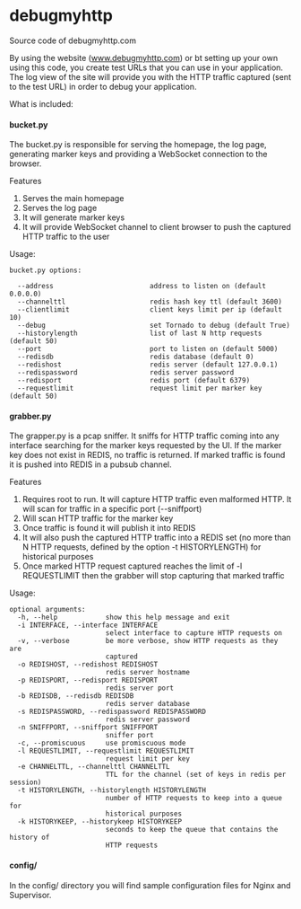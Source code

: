 # debugmyhttp
Source code of debugmyhttp.com

By using the website (www.debugmyhttp.com) or bt setting up your own using this code, you create test URLs that you can use in your application. The log view of the site will provide you with the HTTP traffic captured (sent to the test URL) in order to debug your application.  


What is included:

#### bucket.py

The bucket.py is responsible for serving the homepage, the log page, generating marker keys and providing a WebSocket connection to the browser.

Features

1. Serves the main homepage
2. Serves the log page
3. It will generate marker keys
4. It will provide WebSocket channel to client browser to push the captured HTTP traffic to the user

Usage: 
```
bucket.py options:

  --address                        address to listen on (default 0.0.0.0)
  --channelttl                     redis hash key ttl (default 3600)
  --clientlimit                    client keys limit per ip (default 10)
  --debug                          set Tornado to debug (default True)
  --historylength                  list of last N http requests (default 50)
  --port                           port to listen on (default 5000)
  --redisdb                        redis database (default 0)
  --redishost                      redis server (default 127.0.0.1)
  --redispassword                  redis server password
  --redisport                      redis port (default 6379)
  --requestlimit                   request limit per marker key (default 50)
```

#### grabber.py

The grapper.py is a pcap sniffer. It sniffs for HTTP traffic coming into any interface searching for the marker keys requested by the UI. If the marker key does not exist in REDIS, no traffic is returned. If marked traffic is found it is pushed into REDIS in a pubsub channel.

Features

1. Requires root to run. It will capture HTTP traffic even malformed HTTP. It will scan for traffic in a specific port (--sniffport)
2. Will scan HTTP traffic for the marker key
3. Once traffic is found it will publish it into REDIS
4. It will also push the captured HTTP traffic into a REDIS set (no more than N HTTP requests, defined by the option -t HISTORYLENGTH) for historical purposes
5. Once marked HTTP request captured reaches the limit of -l REQUESTLIMIT then the grabber will stop capturing that marked traffic

Usage:
```
optional arguments:
  -h, --help            show this help message and exit
  -i INTERFACE, --interface INTERFACE
                        select interface to capture HTTP requests on
  -v, --verbose         be more verbose, show HTTP requests as they are
                        captured
  -o REDISHOST, --redishost REDISHOST
                        redis server hostname
  -p REDISPORT, --redisport REDISPORT
                        redis server port
  -b REDISDB, --redisdb REDISDB
                        redis server database
  -s REDISPASSWORD, --redispassword REDISPASSWORD
                        redis server password
  -n SNIFFPORT, --sniffport SNIFFPORT
                        sniffer port
  -c, --promiscuous     use promiscuous mode
  -l REQUESTLIMIT, --requestlimit REQUESTLIMIT
                        request limit per key
  -e CHANNELTTL, --channelttl CHANNELTTL
                        TTL for the channel (set of keys in redis per session)
  -t HISTORYLENGTH, --historylength HISTORYLENGTH
                        number of HTTP requests to keep into a queue for
                        historical purposes
  -k HISTORYKEEP, --historykeep HISTORYKEEP
                        seconds to keep the queue that contains the history of
                        HTTP requests
```

#### config/

In the config/ directory you will find sample configuration files for Nginx and Supervisor. 

